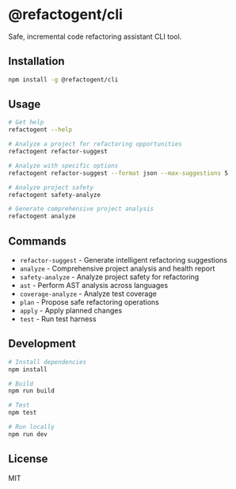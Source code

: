 # @refactogent/cli

Safe, incremental code refactoring assistant CLI tool.

## Installation

```bash
npm install -g @refactogent/cli
```

## Usage

```bash
# Get help
refactogent --help

# Analyze a project for refactoring opportunities
refactogent refactor-suggest

# Analyze with specific options
refactogent refactor-suggest --format json --max-suggestions 5

# Analyze project safety
refactogent safety-analyze

# Generate comprehensive project analysis
refactogent analyze
```

## Commands

- `refactor-suggest` - Generate intelligent refactoring suggestions
- `analyze` - Comprehensive project analysis and health report
- `safety-analyze` - Analyze project safety for refactoring
- `ast` - Perform AST analysis across languages
- `coverage-analyze` - Analyze test coverage
- `plan` - Propose safe refactoring operations
- `apply` - Apply planned changes
- `test` - Run test harness

## Development

```bash
# Install dependencies
npm install

# Build
npm run build

# Test
npm test

# Run locally
npm run dev
```

## License

MIT